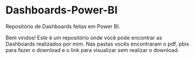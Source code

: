 # Dashboards-Power-BI
Repositório de Dashboards feitas em Power BI.

Bem vindos! Este é um repositório onde você pode encontrar as Dashboards realizados por mim.
Nas pastas vocês encontraram o pdf, pbix para fazer o download e o link para visualizar sem realizar o download.

